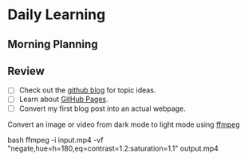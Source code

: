 # Daily Learning
## Morning Planning
## Review
- [ ] Check out the [github blog](https://github.blog/) for topic ideas.
- [ ] Learn about [GitHub Pages](https://skills.github.com/#first-day-on-github).
- [ ] Convert my first blog post into an actual webpage.
      
Convert an image or video from dark mode to light mode using [ffmpeg](https://www.ffmpeg.org)

bash
ffmpeg -i input.mp4 -vf "negate,hue=h=180,eq=contrast=1.2:saturation=1.1" output.mp4
